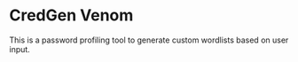 # CredGen Venom
This is a password profiling tool to generate custom wordlists based on user input.
